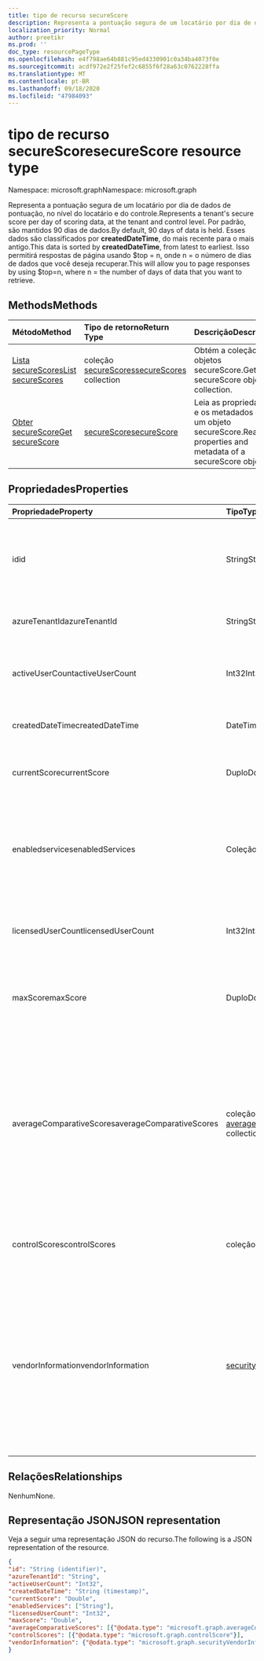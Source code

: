 ```yaml
---
title: tipo de recurso secureScore
description: Representa a pontuação segura de um locatário por dia de dados de pontuação, no nível do locatário e do controle.
localization_priority: Normal
author: preetikr
ms.prod: ''
doc_type: resourcePageType
ms.openlocfilehash: e4f798ae64b881c95ed4330901c0a34ba4073f0e
ms.sourcegitcommit: acdf972e2f25fef2c6855f6f28a63c0762228ffa
ms.translationtype: MT
ms.contentlocale: pt-BR
ms.lasthandoff: 09/18/2020
ms.locfileid: "47984093"
---
```

# <a name="securescore-resource-type"></a><span data-ttu-id="23ee3-103">tipo de recurso secureScore</span><span class="sxs-lookup"><span data-stu-id="23ee3-103">secureScore resource type</span></span>

<span data-ttu-id="23ee3-104">Namespace: microsoft.graph</span><span class="sxs-lookup"><span data-stu-id="23ee3-104">Namespace: microsoft.graph</span></span>

<span data-ttu-id="23ee3-105">Representa a pontuação segura de um locatário por dia de dados de pontuação, no nível do locatário e do controle.</span><span class="sxs-lookup"><span data-stu-id="23ee3-105">Represents a tenant's secure score per day of scoring data, at the tenant and control level.</span></span> <span data-ttu-id="23ee3-106">Por padrão, são mantidos 90 dias de dados.</span><span class="sxs-lookup"><span data-stu-id="23ee3-106">By default, 90 days of data is held.</span></span> <span data-ttu-id="23ee3-107">Esses dados são classificados por **createdDateTime**, do mais recente para o mais antigo.</span><span class="sxs-lookup"><span data-stu-id="23ee3-107">This data is sorted by **createdDateTime**, from latest to earliest.</span></span> <span data-ttu-id="23ee3-108">Isso permitirá respostas de página usando $top = n, onde n = o número de dias de dados que você deseja recuperar.</span><span class="sxs-lookup"><span data-stu-id="23ee3-108">This will allow you to page responses by using $top=n, where n = the number of days of data that you want to retrieve.</span></span> 


## <a name="methods"></a><span data-ttu-id="23ee3-109">Methods</span><span class="sxs-lookup"><span data-stu-id="23ee3-109">Methods</span></span>

| <span data-ttu-id="23ee3-110">Método</span><span class="sxs-lookup"><span data-stu-id="23ee3-110">Method</span></span>   | <span data-ttu-id="23ee3-111">Tipo de retorno</span><span class="sxs-lookup"><span data-stu-id="23ee3-111">Return Type</span></span>|<span data-ttu-id="23ee3-112">Descrição</span><span class="sxs-lookup"><span data-stu-id="23ee3-112">Description</span></span>|
|:---------------|:--------|:----------|
|[<span data-ttu-id="23ee3-113">Lista secureScores</span><span class="sxs-lookup"><span data-stu-id="23ee3-113">List secureScores</span></span>](../api/security-list-securescores.md) | <span data-ttu-id="23ee3-114">coleção [secureScores](securescore.md)</span><span class="sxs-lookup"><span data-stu-id="23ee3-114">[secureScores](securescore.md) collection</span></span> |<span data-ttu-id="23ee3-115">Obtém a coleção de objetos secureScore.</span><span class="sxs-lookup"><span data-stu-id="23ee3-115">Get secureScore object collection.</span></span>|
|[<span data-ttu-id="23ee3-116">Obter secureScore</span><span class="sxs-lookup"><span data-stu-id="23ee3-116">Get secureScore</span></span>](../api/securescore-get.md) | [<span data-ttu-id="23ee3-117">secureScore</span><span class="sxs-lookup"><span data-stu-id="23ee3-117">secureScore</span></span>](securescore.md) |<span data-ttu-id="23ee3-118">Leia as propriedades e os metadados de um objeto secureScore.</span><span class="sxs-lookup"><span data-stu-id="23ee3-118">Read properties and metadata of a secureScore object.</span></span> | 



## <a name="properties"></a><span data-ttu-id="23ee3-119">Propriedades</span><span class="sxs-lookup"><span data-stu-id="23ee3-119">Properties</span></span>

|<span data-ttu-id="23ee3-120">Propriedade</span><span class="sxs-lookup"><span data-stu-id="23ee3-120">Property</span></span> |<span data-ttu-id="23ee3-121">Tipo</span><span class="sxs-lookup"><span data-stu-id="23ee3-121">Type</span></span> |<span data-ttu-id="23ee3-122">Descrição</span><span class="sxs-lookup"><span data-stu-id="23ee3-122">Description</span></span> |
|:--|:--|:--|
|<span data-ttu-id="23ee3-123">id</span><span class="sxs-lookup"><span data-stu-id="23ee3-123">id</span></span> |<span data-ttu-id="23ee3-124">String</span><span class="sxs-lookup"><span data-stu-id="23ee3-124">String</span></span>|<span data-ttu-id="23ee3-125">Identificador GUID/exclusivo gerado pelo provedor.</span><span class="sxs-lookup"><span data-stu-id="23ee3-125">Provider-generated GUID/unique identifier.</span></span> <span data-ttu-id="23ee3-126">Somente leitura.</span><span class="sxs-lookup"><span data-stu-id="23ee3-126">Read-only.</span></span> <span data-ttu-id="23ee3-127">Obrigatório.</span><span class="sxs-lookup"><span data-stu-id="23ee3-127">Required.</span></span>|
|   <span data-ttu-id="23ee3-128">azureTenantId</span><span class="sxs-lookup"><span data-stu-id="23ee3-128">azureTenantId</span></span>   |   <span data-ttu-id="23ee3-129">String</span><span class="sxs-lookup"><span data-stu-id="23ee3-129">String</span></span>  |   <span data-ttu-id="23ee3-130">Cadeia de caracteres GUID para ID do locatário.</span><span class="sxs-lookup"><span data-stu-id="23ee3-130">GUID string for tenant ID.</span></span>  |
|   <span data-ttu-id="23ee3-131">activeUserCount</span><span class="sxs-lookup"><span data-stu-id="23ee3-131">activeUserCount</span></span> |   <span data-ttu-id="23ee3-132">Int32</span><span class="sxs-lookup"><span data-stu-id="23ee3-132">Int32</span></span>   |   <span data-ttu-id="23ee3-133">Contagem de usuários ativos de um determinado locatário.</span><span class="sxs-lookup"><span data-stu-id="23ee3-133">Active user count of the given tenant.</span></span>  |
|   <span data-ttu-id="23ee3-134">createdDateTime</span><span class="sxs-lookup"><span data-stu-id="23ee3-134">createdDateTime</span></span> |   <span data-ttu-id="23ee3-135">DateTimeOffset</span><span class="sxs-lookup"><span data-stu-id="23ee3-135">DateTimeOffset</span></span>  |   <span data-ttu-id="23ee3-136">A data em que a entidade é criada.</span><span class="sxs-lookup"><span data-stu-id="23ee3-136">The date when the entity is created.</span></span>  |
|   <span data-ttu-id="23ee3-137">currentScore</span><span class="sxs-lookup"><span data-stu-id="23ee3-137">currentScore</span></span>    |   <span data-ttu-id="23ee3-138">Duplo</span><span class="sxs-lookup"><span data-stu-id="23ee3-138">Double</span></span>  |   <span data-ttu-id="23ee3-139">Pontuação Obtida de locatário atual em data especificada.</span><span class="sxs-lookup"><span data-stu-id="23ee3-139">Tenant current attained score on specified date.</span></span>    |
|   <span data-ttu-id="23ee3-140">enabledservices</span><span class="sxs-lookup"><span data-stu-id="23ee3-140">enabledServices</span></span> |   <span data-ttu-id="23ee3-141">Coleção de cadeias de caracteres</span><span class="sxs-lookup"><span data-stu-id="23ee3-141">String collection</span></span>   |   <span data-ttu-id="23ee3-142">Serviços fornecidos pela Microsoft para o locatário (por exemplo, Exchange Online, Skype, SharePoint).</span><span class="sxs-lookup"><span data-stu-id="23ee3-142">Microsoft-provided services for the tenant (for example, Exchange online, Skype, Sharepoint).</span></span>   |
|   <span data-ttu-id="23ee3-143">licensedUserCount</span><span class="sxs-lookup"><span data-stu-id="23ee3-143">licensedUserCount</span></span>   |   <span data-ttu-id="23ee3-144">Int32</span><span class="sxs-lookup"><span data-stu-id="23ee3-144">Int32</span></span>   |   <span data-ttu-id="23ee3-145">Contagem de usuários licenciados de um determinado locatário.</span><span class="sxs-lookup"><span data-stu-id="23ee3-145">Licensed user count of the given tenant.</span></span>    |
|   <span data-ttu-id="23ee3-146">maxScore</span><span class="sxs-lookup"><span data-stu-id="23ee3-146">maxScore</span></span> |  <span data-ttu-id="23ee3-147">Duplo</span><span class="sxs-lookup"><span data-stu-id="23ee3-147">Double</span></span>  |   <span data-ttu-id="23ee3-148">Pontuação máxima possível de locatário na data especificada.</span><span class="sxs-lookup"><span data-stu-id="23ee3-148">Tenant maximum possible score on specified date.</span></span>    |
|   <span data-ttu-id="23ee3-149">averageComparativeScores</span><span class="sxs-lookup"><span data-stu-id="23ee3-149">averageComparativeScores</span></span> |  <span data-ttu-id="23ee3-150">coleção [averageComparativeScore](averagecomparativescore.md)</span><span class="sxs-lookup"><span data-stu-id="23ee3-150">[averageComparativeScore](averagecomparativescore.md) collection</span></span>    |<span data-ttu-id="23ee3-151">Pontuação média por escopos diferentes (por exemplo, média por setor, média por meio de assentos) e categoria de controle (identidade, dados, dispositivo, aplicativos, infraestrutura) dentro do escopo.</span><span class="sxs-lookup"><span data-stu-id="23ee3-151">Average score by different scopes (for example, average by industry, average by seating) and control category (Identity, Data, Device, Apps, Infrastructure) within the scope.</span></span> |
|   <span data-ttu-id="23ee3-152">controlScores</span><span class="sxs-lookup"><span data-stu-id="23ee3-152">controlScores</span></span> | <span data-ttu-id="23ee3-153">coleção [controlScore](controlscore.md)</span><span class="sxs-lookup"><span data-stu-id="23ee3-153">[controlScore](controlscore.md) collection</span></span>  |   <span data-ttu-id="23ee3-154">Contém pontuações de locatários para um conjunto de controles.</span><span class="sxs-lookup"><span data-stu-id="23ee3-154">Contains tenant scores for a set of controls.</span></span>   |
|<span data-ttu-id="23ee3-155">vendorInformation</span><span class="sxs-lookup"><span data-stu-id="23ee3-155">vendorInformation</span></span> |[<span data-ttu-id="23ee3-156">securityVendorInformation</span><span class="sxs-lookup"><span data-stu-id="23ee3-156">securityVendorInformation</span></span>](securityvendorinformation.md)|<span data-ttu-id="23ee3-157">Tipo complexo que contém detalhes sobre o fornecedor de produtos/serviços de segurança, o provedor e o subfornecedor (por exemplo, fornecedor = Microsoft; Provider = SecureScore).</span><span class="sxs-lookup"><span data-stu-id="23ee3-157">Complex type containing details about the security product/service vendor, provider, and subprovider (for example, vendor=Microsoft; provider=SecureScore).</span></span> <span data-ttu-id="23ee3-158">Obrigatório.</span><span class="sxs-lookup"><span data-stu-id="23ee3-158">Required.</span></span>|


## <a name="relationships"></a><span data-ttu-id="23ee3-159">Relações</span><span class="sxs-lookup"><span data-stu-id="23ee3-159">Relationships</span></span>

<span data-ttu-id="23ee3-160">Nenhum</span><span class="sxs-lookup"><span data-stu-id="23ee3-160">None.</span></span>

## <a name="json-representation"></a><span data-ttu-id="23ee3-161">Representação JSON</span><span class="sxs-lookup"><span data-stu-id="23ee3-161">JSON representation</span></span>

<span data-ttu-id="23ee3-162">Veja a seguir uma representação JSON do recurso.</span><span class="sxs-lookup"><span data-stu-id="23ee3-162">The following is a JSON representation of the resource.</span></span>

<!-- {
  "blockType": "resource",
  "optionalProperties": [

  ],
  "@odata.type": "microsoft.graph.secureScore"
}-->

```json
{
"id": "String (identifier)",
"azureTenantId": "String",
"activeUserCount": "Int32",
"createdDateTime": "String (timestamp)",
"currentScore": "Double",
"enabledServices": ["String"],
"licensedUserCount": "Int32",
"maxScore": "Double",
"averageComparativeScores": [{"@odata.type": "microsoft.graph.averageComparativeScore"}],
"controlScores": [{"@odata.type": "microsoft.graph.controlScore"}],
"vendorInformation": {"@odata.type": "microsoft.graph.securityVendorInformation"},
}

```


<!-- uuid: 8fcb5dbc-d5aa-4681-8e31-b001d5168d79
2015-10-25 14:57:30 UTC -->
<!-- {
  "type": "#page.annotation",
  "description": "secureScore resource",
  "keywords": "",
  "section": "documentation",
  "tocPath": ""
}-->

